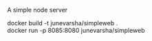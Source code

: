 A simple node server

docker build -t junevarsha/simpleweb .  
docker run -p 8085:8080 junevarsha/simpleweb